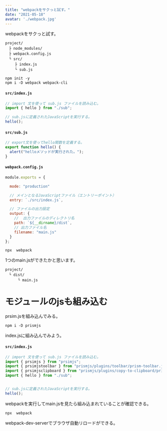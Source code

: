 ```yaml
---
title: "webpackをサクっと試す。"
date: "2021-05-18"
avatar: './webpack.jpg'
---
```


webpackをサクっと試す。

```none
project/
　├ node_modules/
　├ webpack.config.js
　└ src/
　 　├ index.js
　 　└ sub.js
```

```npm
npm init -y
npm i -D webpack webpack-cli
```
#### **`src/index.js`**

```javascript
// import 文を使って sub.js ファイルを読み込む。
import { hello } from "./sub";

// sub.jsに定義されたJavaScriptを実行する。
hello();
```

#### **`src/sub.js`**
```javascript
// export文を使ってhello関数を定義する。
export function hello() {
  alert("helloメソッドが実行された。");
}
```

#### **`webpack.config.js`**
```javascript
module.exports = {

  mode: "production"

  // メインとなるJavaScriptファイル（エントリーポイント）
  entry: `./src/index.js`,

  // ファイルの出力設定
  output: {
    //  出力ファイルのディレクトリ名
    path: `${__dirname}/dist`,
    // 出力ファイル名
    filename: "main.js"
  }
};
```

```npm
npx  webpack
```

1つのmain.jsができたかと思います。
```none
project/
　└ dist/
　    └ main.js
```

# モジュールのjsも組み込む

prsim.jsを組み込んでみる。
```none
npm i -D prismjs
```

index.jsに組み込んでみよう。
#### **`src/index.js`**
```javascript
// import 文を使って sub.js ファイルを読み込む。
import { prsimjs } from "prsimjs";
import { prsimjstoolbar } from "prismjs/plugins/toolbar/prism-toolbar.js";
import { prsimjsclipboard } from "prismjs/plugins/copy-to-clipboard/prism-copy-to-clipboard.js"
import { hello } from "./sub";


// sub.jsに定義されたJavaScriptを実行する。
hello();
```

webpackを実行してmain.jsを見たら組み込まれていることが確認できる。
```npm
npx  webpack
```



webpack-dev-serverでブラウザ自動リロードができる。


